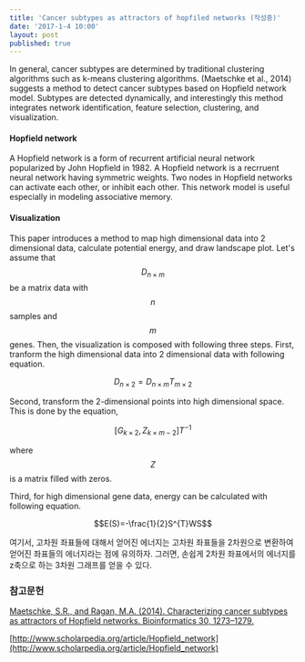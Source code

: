 ```yaml
---
title: 'Cancer subtypes as attractors of hopfiled networks (작성중)'
date: '2017-1-4 10:00'
layout: post
published: true
---
```

In general, cancer subtypes are determined by traditional clustering algorithms such as k-means clustering algorithms. (Maetschke et al., 2014) suggests a method to detect cancer subtypes based on Hopfield network model. Subtypes are detected dynamically, and interestingly this method integrates network identification, feature selection, clustering, and visualization.

#### Hopfield network
A Hopfield network is a form of recurrent artificial neural network popularized by John Hopfield in 1982. A Hopfield network is a recrruent neural network having symmetric weights. Two nodes in Hopfield networks can activate each other, or inhibit each other. This network model is useful especially in modeling associative memory.

#### Visualization 
This paper introduces a method to map high dimensional data into 2 dimensional data, calculate potential energy, and draw landscape plot. Let's assume that $$D_{n\times m}$$ be a matrix data with $$n$$ samples and $$m$$ genes. Then, the visualization is composed with following three steps. First, tranform the high dimensional data into 2 dimensional data with following equation.

$$D_{n\times2}=D_{n\times m}T_{m\times 2}$$

Second, transform the 2-dimensional points into high dimensional space. This is done by the equation, 

$$[G_{k\times 2}, Z_{k \times m-2}]T^{-1}$$

where $$Z$$ is a matrix filled with zeros.

Third, for high dimensional gene data, energy can be calculated with following equation.

$$E(S)=-\frac{1}{2}S^{T}WS$$

여기서, 고차원 좌표들에 대해서 얻어진 에너지는 고차원 좌표들을 2차원으로 변환하여 얻어진 좌표들의 에너지라는 점에 유의하자. 그러면, 손쉽게 2차원 좌표에서의 에너지를 z축으로 하는 3차원 그래프를 얻을 수 있다.

### 참고문헌
[Maetschke, S.R., and Ragan, M.A. (2014). Characterizing cancer subtypes as attractors of Hopfield networks. Bioinformatics 30, 1273–1279.](https://www.dropbox.com/s/yefngghs5ylzejq/Maetschke_Ragan_2014_Characterizing%20cancer%20subtypes%20as%20attractors%20of%20Hopfield%20networks.pdf?dl=0)

[http://www.scholarpedia.org/article/Hopfield_network](http://www.scholarpedia.org/article/Hopfield_network)

